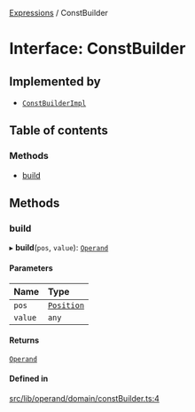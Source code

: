 [Expressions](../README.md) / ConstBuilder

# Interface: ConstBuilder

## Implemented by

- [`ConstBuilderImpl`](../classes/ConstBuilderImpl.md)

## Table of contents

### Methods

- [build](ConstBuilder.md#build)

## Methods

### build

▸ **build**(`pos`, `value`): [`Operand`](../classes/Operand.md)

#### Parameters

| Name | Type |
| :------ | :------ |
| `pos` | [`Position`](../classes/Position.md) |
| `value` | `any` |

#### Returns

[`Operand`](../classes/Operand.md)

#### Defined in

[src/lib/operand/domain/constBuilder.ts:4](https://github.com/data7expressions/3xpr/blob/afd3b19f5d11ae44b57444edce640638f4fba296/src/lib/operand/domain/constBuilder.ts#L4)
